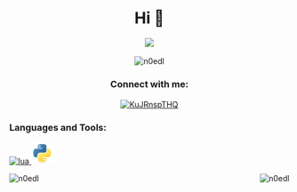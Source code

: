 <h1 align="center">Hi 👋</h1>
<div align="center">
    <img src="https://lanyard.cnrad.dev/api/925538473044234260?hideBadges=true">
</div>

<p align="center"> <img src="https://komarev.com/ghpvc/?username=n0edl&label=Profile%20views&color=3d3d3d&style=flat" alt="n0edl" /> </p>

<h3 align="center">Connect with me:</h3>
<p align="center">
<a href="https://discord.gg/KuJRnspTHQ" target="blank"><img align="center" src="https://raw.githubusercontent.com/rahuldkjain/github-profile-readme-generator/master/src/images/icons/Social/discord.svg" alt="KuJRnspTHQ" height="30" width="40" /></a>
</p>

<h3 align="left">Languages and Tools:</h3>
<p align="left"> <a href="https://www.cprogramming.com/" target="_blank" rel="noreferrer"> <img src="https://upload.wikimedia.org/wikipedia/commons/thumb/c/cf/Lua-Logo.svg/1200px-Lua-Logo.svg.png" alt="lua" width="40" height="40"/> </a> <a href="https://www.python.org" target="_blank" rel="noreferrer"> <img src="https://raw.githubusercontent.com/devicons/devicon/master/icons/python/python-original.svg" alt="python" width="40" height="40"/> </a> </p>


<p><img align="left" src="https://github-readme-stats.vercel.app/api?username=n0edl&theme=dark" alt="n0edl" /></p>
<p><img align="right" src="https://github-readme-streak-stats.herokuapp.com/?user=n0edl&theme=dark" alt="n0edl" /></p>
